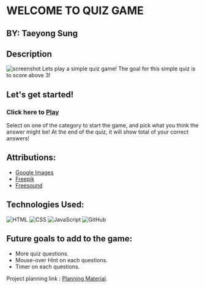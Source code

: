 # WELCOME TO QUIZ GAME

## BY: Taeyong Sung

## Description
![screenshot](https://github.com/user-attachments/assets/39dc0b99-7688-47e7-9ba0-9699a75ea6b4)
Lets play a simple quiz game! The goal for this simple quiz is to score above 3!

## Let's get started!

### Click here to [Play](https://www.taeyong-sung.github.io/quiz-game)

Select on one of the category to start the game, and pick what you think the answer might be! At the end of the quiz, it will show total of your correct answers! 

## Attributions:
* [Google Images](https://www.google.com/imghp)
* [Freepik](https://www.freepik.com/)
* [Freesound](https://freesound.org/)

## Technologies Used: 

![HTML](https://img.shields.io/badge/HTML-239120?style=for-the-badge&logo=html5&logoColor=white) ![CSS](https://img.shields.io/badge/CSS-239120?&style=for-the-badge&logo=css3&logoColor=white) ![JavaScript](https://img.shields.io/badge/JavaScript-F7DF1E?style=for-the-badge&logo=javascript&logoColor=black) ![GitHub](https://img.shields.io/badge/GitHub-100000?style=for-the-badge&logo=github&logoColor=white)

## Future goals to add to the game:
* More quiz questions.
* Mouse-over Hint on each questions.
* Timer on each questions.


Project planning link : [Planning Material](https://docs.google.com/document/d/1ruifHj5xjO8IezIZq7vjtgry1uHaIX9O6zKewnI3ZAo/edit).

